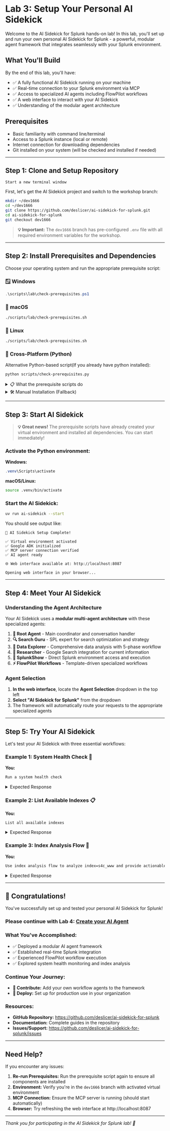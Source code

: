 # Lab 3: Setup Your Personal AI Sidekick

Welcome to the AI Sidekick for Splunk hands-on lab! In this lab, you'll set up and run your own personal AI Sidekick for Splunk - a powerful, modular agent framework that integrates seamlessly with your Splunk environment.

## What You'll Build

By the end of this lab, you'll have:
- ✅ A fully functional AI Sidekick running on your machine
- ✅ Real-time connection to your Splunk environment via MCP
- ✅ Access to specialized AI agents including FlowPilot workflows
- ✅ A web interface to interact with your AI Sidekick
- ✅ Understanding of the modular agent architecture

## Prerequisites

- Basic familiarity with command line/terminal
- Access to a Splunk instance (local or remote)
- Internet connection for downloading dependencies
- Git installed on your system (will be checked and installed if needed)

---

## Step 1: Clone and Setup Repository

`Start a new terminal window`

First, let's get the AI Sidekick project and switch to the workshop branch:

```bash
mkdir ~/dev1666
cd ~/dev1666
git clone https://github.com/deslicer/ai-sidekick-for-splunk.git
cd ai-sidekick-for-splunk
git checkout dev1666
```

> **💡 Important:** The `dev1666` branch has pre-configured `.env` file with all required environment variables for the workshop.

---

## Step 2: Install Prerequisites and Dependencies

Choose your operating system and run the appropriate prerequisite script:

### 🪟 Windows
```powershell
.\scripts\lab\check-prerequisites.ps1
```

### 🍎 macOS
```bash
./scripts/lab/check-prerequisites.sh
```

### 🐧 Linux
   ```bash
./scripts/lab/check-prerequisites.sh
   ```

### 🐍 Cross-Platform (Python)
Alternative Python-based script(If you already have python installed):
   ```bash
python scripts/check-prerequisites.py
```

<details>
<summary>📋 What the prerequisite scripts do</summary>

The scripts will:
- ✅ Install `uv` (fast Python package manager) - handles Python automatically
- ✅ Create Python virtual environment using `uv sync`
- ✅ Install all project dependencies automatically
- ✅ Verify Git installation and install if needed
- ✅ Complete environment setup in one step

**Expected output:**
```
✅ UV Package Manager available
✅ Setting up project environment...
✅ Virtual environment created and dependencies installed
✅ Git version control available

🚀 Ready to Start:
1. Activate the virtual environment: source .venv/bin/activate
2. Start AI Sidekick: uv run ai-sidekick --start
3. Access web interface: http://localhost:8087

Virtual environment and dependencies are ready!
```
</details>

<details>
<summary>🛠️ Manual Installation (Fallback)</summary>

If the prerequisite scripts don't work for your system:

**Install uv (handles Python automatically):**
```bash
# macOS/Linux
curl -LsSf https://astral.sh/uv/install.sh | sh

# Windows (PowerShell)
powershell -c "irm https://astral.sh/uv/install.ps1 | iex"
```

**Create virtual environment and install dependencies:**
```bash
uv sync
```

> **💡 Note:** `uv` automatically downloads and manages the required Python version (3.11+) for the project, so you don't need to install Python separately.
</details>

---

## Step 3: Start AI Sidekick

> **💡 Great news!** The prerequisite scripts have already created your virtual environment and installed all dependencies. You can start immediately!

### Activate the Python environment:

**Windows:**
```powershell
.venv\Scripts\activate
```

**macOS/Linux:**
```bash
source .venv/bin/activate
```

### Start the AI Sidekick:
```bash
uv run ai-sidekick --start
```

You should see output like:
```
🚀 AI Sidekick Setup Complete!

✅ Virtual environment activated
✅ Google ADK initialized
✅ MCP server connection verified
✅ AI agent ready

🌐 Web interface available at: http://localhost:8087

Opening web interface in your browser...
```

---

## Step 4: Meet Your AI Sidekick

### Understanding the Agent Architecture

Your AI Sidekick uses a **modular multi-agent architecture** with these specialized agents:

1. **🎯 Root Agent** - Main coordinator and conversation handler
2. **🔍 Search Guru** - SPL expert for search optimization and strategy
3. **🔬 Data Explorer** - Comprehensive data analysis with 5-phase workflow
4. **🧠 Researcher** - Google Search integration for current information
5. **🔧 SplunkShow** - Direct Splunk environment access and execution
6. **⚡ FlowPilot Workflows** - Template-driven specialized workflows

### Agent Selection

1. **In the web interface**, locate the **Agent Selection** dropdown in the top left
2. **Select "AI Sidekick for Splunk"** from the dropdown
3. The framework will automatically route your requests to the appropriate specialized agents

---

## Step 5: Try Your AI Sidekick

Let's test your AI Sidekick with three essential workflows:

### Example 1: System Health Check 🏥

**You:**
```bash
Run a system health check
```

<details>
<summary>Expected Response</summary>

The AI Sidekick will:
- Automatically delegate to the **System Health Check Flow** (FlowPilot workflow)
- Check Splunk connectivity and version
- Verify data ingestion (last 24 hours)
- Assess basic system performance
- Provide health recommendations and educational insights

**Sample Output:**
```
✅ System Health Check Complete

📊 System Overview:
- Splunk Version: 9.4.0 (Build: abc123)
- System Status: Healthy
- Data Flow: Active (1.2M events/24h)

🎯 Health Assessment:
- ✅ Splunk services running normally
- ✅ Data ingestion active
- ⚠️  Consider index optimization for better performance

📚 Educational Insights:
This health check verified your Splunk environment is ready for workshop activities.
```
</details>

### Example 2: List Available Indexes 📋

**You:**
```bash
List all available indexes
```

<details>
<summary>Expected Response</summary>

The SplunkShow agent will:
- Connect to your Splunk environment
- Retrieve all available indexes
- Show data volume and last update information
- Provide index usage recommendations

**Sample Output:**
```
📋 Available Splunk Indexes:

🔍 Core Indexes:
- main (2.1GB, last event: 2 minutes ago)
- _internal (890MB, last event: 30 seconds ago)
- _audit (45MB, last event: 1 minute ago)

🏢 Workshop Indexes:
- pas (1.5GB, last event: 5 minutes ago)
- security (780MB, last event: 3 minutes ago)

💡 Recommendation: Use 'pas' index for analysis exercises - it has rich sample data perfect for learning.
```
</details>

### Example 3: Index Analysis Flow 🔬

**You:** 
```bash
Use index analysis flow to analyze index=s4c_www and provide actionable insights
```

<details>
<summary>Expected Response</summary>

The **Index Analysis Flow** (FlowPilot workflow) will execute a comprehensive analysis:

**Phase 1: Data Collection** - Gather basic index information and samples
**Phase 2: Field Analysis** - Analyze field patterns and distributions  
**Phase 3: Pattern Recognition** - Identify trends and anomalies
**Phase 4: Volume Assessment** - Evaluate data volume and performance
**Phase 5: Insight Generation** - Generate actionable business insights

**Sample Output:**
```
🔬 Index Analysis Complete: s4c_www

📊 Analysis Summary:
- Total Events: 2,456,789 events
- Time Range: 30 days
- Primary Sourcetypes: access_combined (60%), error_log (25%), ssl_access (15%)
- Peak Activity: Business hours (9 AM - 6 PM) with weekend traffic

🎯 Actionable Insights:

🔒 Security Analyst:
- Monitor 404 error patterns (detected unusual spikes)
- Set up alerts for suspicious user agents and bot traffic
- Dashboard: | search index=s4c_www status=404 | stats count by clientip

⚙️ DevOps Engineer:
- SSL certificate errors increasing (5% of traffic)
- High response times during peak hours (>2s average)
- Monitor: | search index=s4c_www ssl_error | timechart span=1h count

📈 Business Analyst:
- Mobile traffic growing 25% month-over-month
- Popular content pages driving 70% of engagement
- Track: | search index=s4c_www | stats count by uri_path | sort -count

🚀 Next Steps:
1. Implement recommended dashboards
2. Set up automated monitoring alerts
3. Schedule regular index health checks
```
</details>

---

## 🎉 Congratulations!

You've successfully set up and tested your personal AI Sidekick for Splunk!
### Please continue with Lab 4: [Create your AI Agent](create-your-ai-agent.md)

### What You've Accomplished:
- ✅ Deployed a modular AI agent framework
- ✅ Established real-time Splunk integration
- ✅ Experienced FlowPilot workflow execution
- ✅ Explored system health monitoring and index analysis

### Continue Your Journey:
- **🌟 Contribute:** Add your own workflow agents to the framework
- **🚀 Deploy:** Set up for production use in your organization

### Resources:
- **GitHub Repository:** https://github.com/deslicer/ai-sidekick-for-splunk
- **Documentation:** Complete guides in the repository
- **Issues/Support:** https://github.com/deslicer/ai-sidekick-for-splunk/issues

---

## Need Help?

If you encounter any issues:

1. **Re-run Prerequisites:** Run the prerequisite script again to ensure all components are installed
2. **Environment:** Verify you're in the `dev1666` branch with activated virtual environment
3. **MCP Connection:** Ensure the MCP server is running (should start automatically)
4. **Browser:** Try refreshing the web interface at http://localhost:8087

---

*Thank you for participating in the AI Sidekick for Splunk lab! 🚀*

